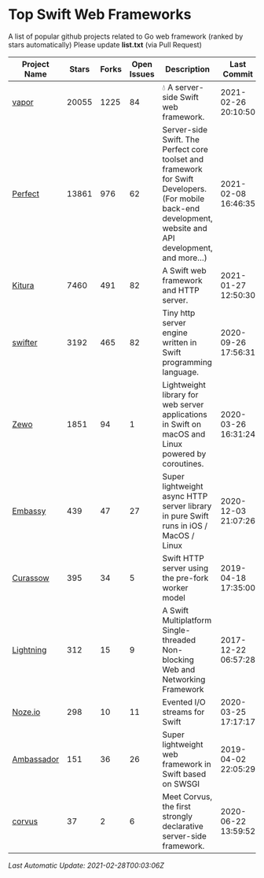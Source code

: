 # Top Swift Web Frameworks
A list of popular github projects related to Go web framework (ranked by stars automatically)
Please update **list.txt** (via Pull Request)

| Project Name | Stars | Forks | Open Issues | Description | Last Commit |
| ------------ | ----- | ----- | ----------- | ----------- | ----------- |
| [vapor](https://github.com/vapor/vapor) | 20055 | 1225 | 84 | 💧 A server-side Swift web framework. | 2021-02-26 20:10:50 |
| [Perfect](https://github.com/PerfectlySoft/Perfect) | 13861 | 976 | 62 | Server-side Swift. The Perfect core toolset and framework for Swift Developers. (For mobile back-end development, website and API development, and more…) | 2021-02-08 16:46:35 |
| [Kitura](https://github.com/Kitura/Kitura) | 7460 | 491 | 82 | A Swift web framework and HTTP server. | 2021-01-27 12:50:30 |
| [swifter](https://github.com/httpswift/swifter) | 3192 | 465 | 82 | Tiny http server engine written in Swift programming language. | 2020-09-26 17:56:31 |
| [Zewo](https://github.com/Zewo/Zewo) | 1851 | 94 | 1 | Lightweight library for web server applications in Swift on macOS and Linux powered by coroutines. | 2020-03-26 16:31:24 |
| [Embassy](https://github.com/envoy/Embassy) | 439 | 47 | 27 | Super lightweight async HTTP server library in pure Swift runs in iOS / MacOS / Linux | 2020-12-03 21:07:26 |
| [Curassow](https://github.com/kylef-archive/Curassow) | 395 | 34 | 5 | Swift HTTP server using the pre-fork worker model | 2019-04-18 17:35:00 |
| [Lightning](https://github.com/skylab-inc/Lightning) | 312 | 15 | 9 | A Swift Multiplatform Single-threaded Non-blocking Web and Networking Framework | 2017-12-22 06:57:28 |
| [Noze.io](https://github.com/NozeIO/Noze.io) | 298 | 10 | 11 | Evented I/O streams for Swift | 2020-03-25 17:17:17 |
| [Ambassador](https://github.com/envoy/Ambassador) | 151 | 36 | 26 | Super lightweight web framework in Swift based on SWSGI | 2019-04-02 22:05:29 |
| [corvus](https://github.com/Apodini/corvus) | 37 | 2 | 6 | Meet Corvus, the first strongly declarative server-side framework. | 2020-06-22 13:59:52 |

*Last Automatic Update: 2021-02-28T00:03:06Z*